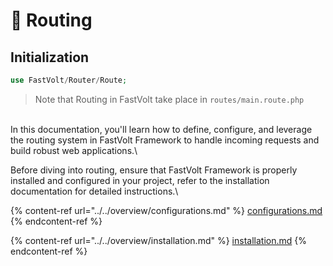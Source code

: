 # 🎌 Routing

## Initialization

```php
use FastVolt/Router/Route;
```

> Note that Routing in FastVolt take place in `routes/main.route.php`

\
In this documentation, you'll learn how to define, configure, and leverage the routing system in FastVolt Framework to handle incoming requests and build robust web applications.\


Before diving into routing, ensure that FastVolt Framework is properly installed and configured in your project, refer to the installation documentation for detailed instructions.\


{% content-ref url="../../overview/configurations.md" %}
[configurations.md](../../overview/configurations.md)
{% endcontent-ref %}

{% content-ref url="../../overview/installation.md" %}
[installation.md](../../overview/installation.md)
{% endcontent-ref %}

